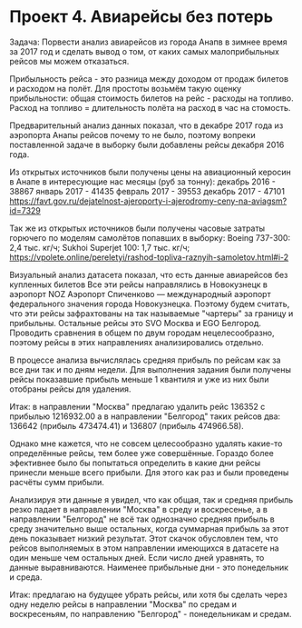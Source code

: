 ﻿# Проект 4. Авиарейсы без потерь

Задача:
Порвести анализ авиарейсов из города Анапв в зимнее время за 2017 год и сделать вывод о 
том, от каких самых малоприбыльных рейсов мы можем отказаться.

Прибыльность рейса - это разница между доходом от продаж билетов и расходом на полёт.
Для простоты возьмём такую оценку прибыльности: общая стоимость билетов на рейс - расходы на топливо.
Расход на топливо = длительность полёта на расход в час на стомость.

Предварительный анализ данных показал, что в декабре 2017 года из аэропорта Анапы рейсов почему то не было, 
поэтому вопреки поставленной задаче в выборку были добавлены рейсы декабря 2016 года.

Из открытых источников были получены цены на авиационный керосин в Анапе в интересующие нас месяцы (руб за тонну):
декабрь 2016 - 38867
январь 2017 - 41435
февраль 2017 - 39553
декабрь 2017 - 47101
https://favt.gov.ru/dejatelnost-ajeroporty-i-ajerodromy-ceny-na-aviagsm?id=7329

Так же из открытых источников были получены часовые затраты горючего по моделям самолётов попавших в выборку:
Boeing 737-300: 2,4 тыс. кг/ч;
Sukhoi Superjet 100: 1,7 тыс. кг/ч;
https://vpolete.online/pereletyi/rashod-topliva-raznyih-samoletov.html#i-2


Визуальный анализ датасета показал, что есть данные авиарейсов без купленных билетов
Все эти рейсы направлялись в Новокузнецк в аэропорт NOZ
Аэропорт Спиченково — международный аэропорт федерального значения города Новокузнецка.
Поэтому будем считать, что эти рейсы зафрахтованы на так называемые "чартеры" за границу и прибыльны.
Остальные рейсы это SVO Москва и EGO Белгород.
Проводить сравнения в общем по двум городам нецелесообразно, поэтому рейсы в этих направлениях анализировались отдельно.

В процессе анализа вычислялась средняя прибыль по рейсам как за все дни так и по дням недели.
Для выполнения задания были получены рейсы показавшие прибыль меньше 1 квантиля и уже из них были отобраны рейсы для удаления.

Итак: в направлении "Москва" предлагаю удалить рейс 136352 с прибылью 1216932.00
а в направлении "Белгород" таких рейсов два: 136642 (прибыль 473474.41) и 136807 (прибыль 474966.58).




Однако мне кажется, что не совсем целесообразно удалять какие-то определённые рейсы, тем более уже совершённые.
Гораздо более эфективнее было бы попытаться определить в какие дни рейсы принесли меньше всего прибыли.
Для этого как раз и были проведены расчёты сумм прибыли.

Анализируя эти данные я увидел, что как общая, так и средняя прибыль резко падает в направлении "Москва" в среду и воскресенье,
а в направлении "Белгород" не всё так однозначно средняя прибыль в среду значительно выше остальных, когда суммарная прибыль 
за этот день показывает низкий результат. Этот скачок обусловлен тем, что рейсов выполняемых в этом направлении имеющихся в датасете
на один меньше чем остальных дней. Если число дней уравнять, то данные выравниваются. Наименее прибыльные дни - это понедельник и 
среда.

Итак: предлагаю на будущее убрать рейсы, или хотя бы сделать через одну неделю рейсы в направлении "Москва" по средам и воскресеньям,
по направлению "Белгород" - понедельникам и средам.
